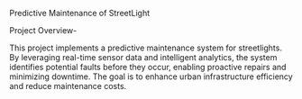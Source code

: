 Predictive Maintenance of StreetLight

Project Overview-

This project implements a predictive maintenance system for streetlights. By leveraging real-time sensor data and intelligent analytics, the system identifies potential faults before they occur, enabling proactive repairs and minimizing downtime. The goal is to enhance urban infrastructure efficiency and reduce maintenance costs.


